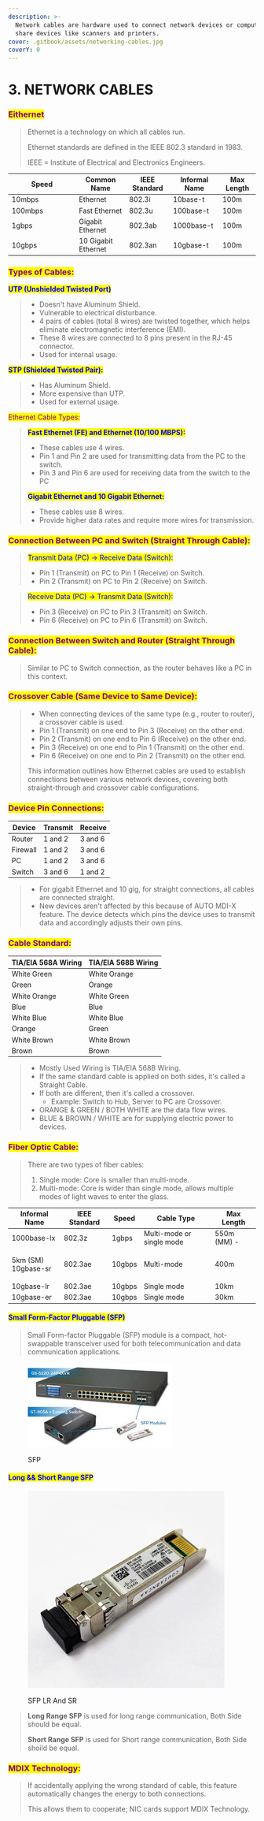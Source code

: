 ```yaml
---
description: >-
  Network cables are hardware used to connect network devices or computers to
  share devices like scanners and printers.
cover: .gitbook/assets/networking-cables.jpg
coverY: 0
---
```


# 3. NETWORK CABLES



### <mark style="color:purple;">Eithernet</mark>

> Ethernet is a technology on which all cables run.
>
> Ethernet standards are defined in the IEEE 802.3 standard in 1983.
>
> IEEE = Institute of Electrical and Electronics Engineers.

<table><thead><tr><th width="123">Speed</th><th>Common Name</th><th>IEEE Standard</th><th>Informal Name</th><th>Max Length</th></tr></thead><tbody><tr><td>10mbps</td><td>Ethernet</td><td>802.3i</td><td>10base-t</td><td>100m</td></tr><tr><td>100mbps</td><td>Fast Ethernet</td><td>802.3u</td><td>100base-t</td><td>100m</td></tr><tr><td>1gbps</td><td>Gigabit Ethernet</td><td>802.3ab</td><td>1000base-t</td><td>100m</td></tr><tr><td>10gbps</td><td>10 Gigabit Ethernet</td><td>802.3an</td><td>10gbase-t</td><td>100m</td></tr></tbody></table>

### <mark style="color:purple;">**Types of Cables**</mark><mark style="color:purple;">:</mark>

<mark style="color:blue;">**UTP (Unshielded Twisted Port)**</mark>

> * Doesn't have Aluminum Shield.
> * Vulnerable to electrical disturbance.
> * 4 pairs of cables (total 8 wires) are twisted together, which helps eliminate electromagnetic interference (EMI).
> * These 8 wires are connected to 8 pins present in the RJ-45 connector.
> * Used for internal usage.

<mark style="color:blue;">**STP (Shielded Twisted Pair):**</mark>

> * Has Aluminum Shield.
> * More expensive than UTP.
> * Used for external usage.

<mark style="color:purple;">Ethernet Cable Types:</mark>

> <mark style="color:blue;">**Fast Ethernet (FE) and Ethernet (10/100 MBPS):**</mark>
>
> * These cables use 4 wires.
> * Pin 1 and Pin 2 are used for transmitting data from the PC to the switch.
> * Pin 3 and Pin 6 are used for receiving data from the switch to the PC
>
> <mark style="color:blue;">**Gigabit Ethernet and 10 Gigabit Ethernet:**</mark>
>
> * These cables use 8 wires.
> * Provide higher data rates and require more wires for transmission.

### <mark style="color:purple;">**Connection Between PC and Switch (Straight Through Cable):**</mark>

> <mark style="color:blue;">Transmit Data (PC) → Receive Data (Switch):</mark>
>
> * Pin 1 (Transmit) on PC to Pin 1 (Receive) on Switch.
> * Pin 2 (Transmit) on PC to Pin 2 (Receive) on Switch.

> <mark style="color:blue;">Receive Data (PC) → Transmit Data (Switch):</mark>
>
> * Pin 3 (Receive) on PC to Pin 3 (Transmit) on Switch.
> * Pin 6 (Receive) on PC to Pin 6 (Transmit) on Switch.

### <mark style="color:purple;">**Connection Between Switch and Router (Straight Through Cable):**</mark>

> Similar to PC to Switch connection, as the router behaves like a PC in this context.

### <mark style="color:purple;">**Crossover Cable (Same Device to Same Device):**</mark>

> * When connecting devices of the same type (e.g., router to router), a crossover cable is used.
> * Pin 1 (Transmit) on one end to Pin 3 (Receive) on the other end.
> * Pin 2 (Transmit) on one end to Pin 6 (Receive) on the other end.
> * Pin 3 (Receive) on one end to Pin 1 (Transmit) on the other end.
> * Pin 6 (Receive) on one end to Pin 2 (Transmit) on the other end.
>
> This information outlines how Ethernet cables are used to establish connections between various network devices, covering both straight-through and crossover cable configurations.

### <mark style="color:purple;">**Device Pin Connections:**</mark>

| Device   | Transmit | Receive |
| -------- | -------- | ------- |
| Router   | 1 and 2  | 3 and 6 |
| Firewall | 1 and 2  | 3 and 6 |
| PC       | 1 and 2  | 3 and 6 |
| Switch   | 3 and 6  | 1 and 2 |

> * For gigabit Ethernet and 10 gig, for straight connections, all cables are connected straight.
> * New devices aren't affected by this because of AUTO MDI-X feature. The device detects which pins the device uses to transmit data and accordingly adjusts their own pins.

### <mark style="color:purple;">**Cable Standard:**</mark>

| TIA/EIA 568A Wiring | TIA/EIA 568B Wiring |
| ------------------- | ------------------- |
| White Green         | White Orange        |
| Green               | Orange              |
| White Orange        | White Green         |
| Blue                | Blue                |
| White Blue          | White Blue          |
| Orange              | Green               |
| White Brown         | White Brown         |
| Brown               | Brown               |

> * Mostly Used Wiring is TIA/EIA 568B Wiring.
> * If the same standard cable is applied on both sides, it's called a Straight Cable.
> * If both are different, then it's called a crossover.
>   * Example: Switch to Hub, Server to PC are Crossover.
> * ORANGE & GREEN / BOTH WHITE are the data flow wires.
> * BLUE & BROWN / WHITE are for supplying electric power to devices.



### <mark style="color:purple;">**Fiber Optic Cable:**</mark>

> There are two types of fiber cables:
>
> 1. Single mode: Core is smaller than multi-mode.
> 2. Multi-mode: Core is wider than single mode, allows multiple modes of light waves to enter the glass.

| Informal Name                 | IEEE Standard | Speed  | Cable Type                | Max Length  |
| ----------------------------- | ------------- | ------ | ------------------------- | ----------- |
| 1000base-lx                   | 802.3z        | 1gbps  | Multi-mode or single mode | 550m (MM) - |
| <p>5km (SM)<br>10gbase-sr</p> | 802.3ae       | 10gbps | Multi-mode                | 400m        |
| 10gbase-lr                    | 802.3ae       | 10gbps | Single mode               | 10km        |
| 10gbase-er                    | 802.3ae       | 10gbps | Single mode               | 30km        |

#### <mark style="color:blue;">Small Form-Factor Pluggable (SFP)</mark>

> Small Form-factor Pluggable (SFP) module is a compact, hot-swappable transceiver used for both telecommunication and data communication applications.

<figure><img src=".gitbook/assets/NETWORK_CABLE_SFP.jpeg" alt=""><figcaption><p>SFP</p></figcaption></figure>

#### <mark style="color:blue;">Long && Short Range SFP</mark>

<figure><img src=".gitbook/assets/NETWORK_CABLE_SFP_LR_SR.jpeg" alt=""><figcaption><p>SFP LR And SR</p></figcaption></figure>

> **Long Range SFP** is used for long range communication, Both Side should be equal.
>
> **Short Range SFP** is used for Short range communication, Both Side shoild be equal.

### <mark style="color:purple;">**MDIX Technology:**</mark>

> If accidentally applying the wrong standard of cable, this feature automatically changes the energy to both connections.
>
> This allows them to cooperate; NIC cards support MDIX Technology.
